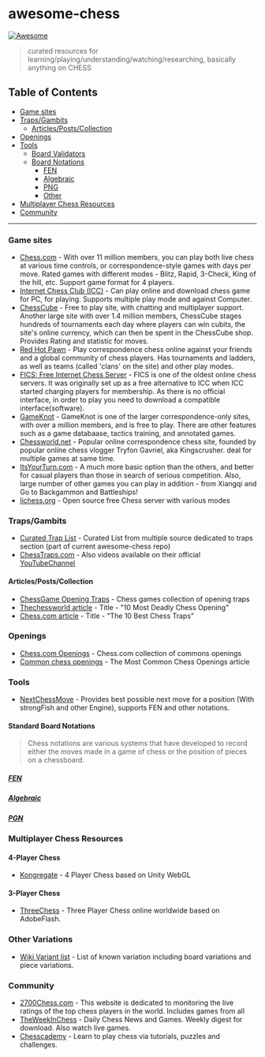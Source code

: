 # awesome-chess

[![Awesome](https://awesome.re/badge.svg)](https://awesome.re)

> curated resources for learning/playing/understanding/watching/researching, basically anything on CHESS

## Table of Contents

<!-- toc -->

-   [Game sites](#game-sites)
-   [Traps/Gambits](#trapsgambits)
    -   [Articles/Posts/Collection](#articlespostscollection)
-   [Openings](#openings)
-   [Tools](#tools)
    -   [Board Validators](#board-validators)
    -   [Board Notations](#board-notations)
        -   [FEN](#fen)
        -   [Algebraic](#algebraic)
        -   [PNG](#png)
        -   [Other](#other)
-   [Multiplayer Chess Resources](#multiplayer-chess-resources)
-   [Community](#community)

<!-- tocstop -->

---

### Game sites

-   [Chess.com](https://www.chess.com) - With over 11 million members, you can play both live chess at various time controls, or correspondence-style games with days per move. Rated games with different modes - Blitz, Rapid, 3-Check, King of the hill, etc. Support game format for 4 players.
-   [Internet Chess Club (ICC)](https://www.chessclub.com/) - Can play online and download chess game for PC, for playing. Supports multiple play mode and against Computer.
-   [ChessCube](http://www.chesscube.com) - Free to play site, with chatting and multiplayer support. Another large site with over 1.4 million members, ChessCube stages hundreds of tournaments each day where players can win cubits, the site's online currency, which can then be spent in the ChessCube shop. Provides Rating and statistic for moves.
-   [Red Hot Pawn](https://www.redhotpawn.com/) - Play correspondence chess online against your friends and a global community of chess players. Has tournaments and ladders, as well as teams (called 'clans' on the site) and other play modes.
-   [FICS: Free Internet Chess Server](https://www.freechess.org/) - FICS is one of the oldest online chess servers. It was originally set up as a free alternative to ICC when ICC started charging players for membership. As there is no official interface, in order to play you need to download a compatible interface(software).
-   [GameKnot](https://gameknot.com/) - GameKnot is one of the larger correspondence-only sites, with over a million members, and is free to play. There are other features such as a game databaase, tactics training, and annotated games.
-   [Chessworld.net](https://www.chessworld.net) - Popular online correspondence chess site, founded by popular online chess vlogger Tryfon Gavriel, aka Kingscrusher. deal for multiple games at same time.
-   [ItsYourTurn.com](http://www.itsyourturn.com/) - A much more basic option than the others, and better for casual players than those in search of serious competition. Also, large number of other games you can play in addition - from Xiangqi and Go to Backgammon and Battleships!
-   [lichess.org](https://lichess.org/) - Open source free Chess server with various modes

### Traps/Gambits

-   [Curated Trap List](chess-traps.md) - Curated List from multiple source dedicated to traps section (part of current awesome-chess repo)
-   [ChessTraps.com](http://www.chesstraps.net/) - Also videos available on their official [YouTubeChannel](https://www.youtube.com/channel/UCFh6FCMsTdnfEA_N7rdIBnw/videos)

#### Articles/Posts/Collection

-   [ChessGame Opening Traps](http://www.chessgames.com/perl/chesscollection?cid=1036715) - Chess games collection of opening traps
-   [Thechessworld article](https://thechessworld.com/articles/openings/openings-traps/) - Title - "10 Most Deadly Chess Opening"
-   [Chess.com article](https://www.chess.com/article/view/the-10-best-chess-traps) - Title - "The 10 Best Chess Traps"

### Openings

-   [Chess.com Openings](https://www.chess.com/openings) - Chess.com collection of commons openings
-   [Common chess openings](https://www.thesprucecrafts.com/most-common-chess-openings-611517) - The Most Common Chess Openings article

### Tools

-   [NextChessMove](https://nextchessmove.com/) - Provides best possible next move for a position (With strongFish and other Engine), supports FEN and other notations.

#### Standard Board Notations

> Chess notations are various systems that have developed to record either the moves made in a game of chess or the position of pieces on a chessboard.

##### [FEN](https://en.wikipedia.org/wiki/Forsyth%E2%80%93Edwards_Notation)

##### [Algebraic](<https://en.wikipedia.org/wiki/Algebraic_notation_(chess)>)

##### [PGN](https://en.wikipedia.org/wiki/Portable_Game_Notation)

### Multiplayer Chess Resources

#### 4-Player Chess

-   [Kongregate](https://www.kongregate.com/games/alpha1390/4-player-chess) - 4 Player Chess based on Unity WebGL

#### 3-Player Chess

-   [ThreeChess](https://www.threechess.com) - Three Player Chess online worldwide based on AdobeFlash.

### Other Variations

-   [Wiki Variant list](https://en.wikipedia.org/wiki/List_of_chess_variants) - List of known variation including board variations and piece variations.

### Community

-   [2700Chess.com](https://2700chess.com/) - This website is dedicated to monitoring the live ratings of the top chess players in the world. Includes games from all
-   [TheWeekInChess](http://theweekinchess.com/) - Daily Chess News and Games. Weekly digest for download. Also watch live games.
-   [Chesscademy](https://www.chesscademy.com/) - Learn to play chess via tutorials, puzzles and challenges.
